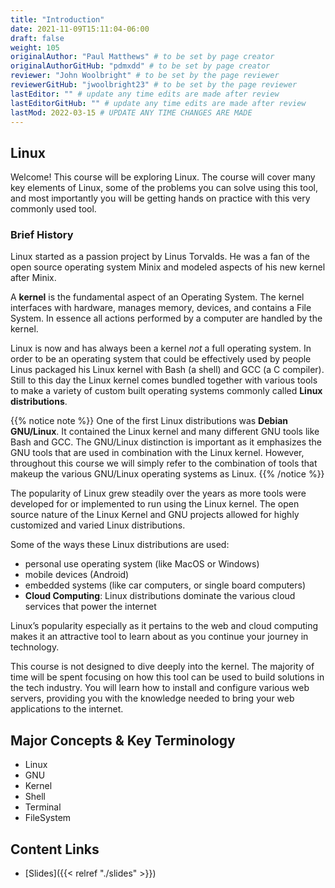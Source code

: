 ```yaml
---
title: "Introduction"
date: 2021-11-09T15:11:04-06:00
draft: false
weight: 105
originalAuthor: "Paul Matthews" # to be set by page creator
originalAuthorGitHub: "pdmxdd" # to be set by page creator
reviewer: "John Woolbright" # to be set by the page reviewer
reviewerGitHub: "jwoolbright23" # to be set by the page reviewer
lastEditor: "" # update any time edits are made after review
lastEditorGitHub: "" # update any time edits are made after review
lastMod: 2022-03-15 # UPDATE ANY TIME CHANGES ARE MADE
---
```


## Linux

Welcome! This course will be exploring Linux. The course will cover many key elements of Linux, some of the problems you can solve using this tool, and most importantly you will be getting hands on practice with this very commonly used tool.

### Brief History

Linux started as a passion project by Linus Torvalds. He was a fan of the open source operating system Minix and modeled aspects of his new kernel after Minix. 

A **kernel** is the fundamental aspect of an Operating System. The kernel interfaces with hardware, manages memory, devices, and contains a File System. In essence all actions performed by a computer are handled by the kernel. 

Linux is now and has always been a kernel *not* a full operating system. In order to be an operating system that could be effectively used by people Linus packaged his Linux kernel with Bash (a shell) and GCC (a C compiler). Still to this day the Linux kernel comes bundled together with various tools to make a variety of custom built operating systems commonly called **Linux distributions**. 

{{% notice note %}}
One of the first Linux distributions was **Debian GNU/Linux**. It contained the Linux kernel and many different GNU tools like Bash and GCC. The GNU/Linux distinction is important as it emphasizes the GNU tools that are used in combination with the Linux kernel. However, throughout this course we will simply refer to the combination of tools that makeup the various GNU/Linux operating systems as Linux. 
{{% /notice %}}

The popularity of Linux grew steadily over the years as more tools were developed for or implemented to run using the Linux kernel. The open source nature of the Linux Kernel and GNU projects allowed for highly customized and varied Linux distributions. 

Some of the ways these Linux distributions are used: 
- personal use operating system (like MacOS or Windows)
- mobile devices (Android)
- embedded systems (like car computers, or single board computers)
- **Cloud Computing**: Linux distributions dominate the various cloud services that power the internet

Linux’s popularity especially as it pertains to the web and cloud computing makes it an attractive tool to learn about as you continue your journey in technology.

This course is not designed to dive deeply into the kernel. The majority of time will be spent focusing on how this tool can be used to build solutions in the tech industry. You will learn how to install and configure various web servers, providing you with the knowledge needed to bring your web applications to the internet.

## Major Concepts & Key Terminology

- Linux
- GNU
- Kernel
- Shell
- Terminal
- FileSystem

## Content Links

- [Slides]({{< relref "./slides" >}})
